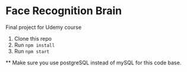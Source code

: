 # Face Recognition Brain
Final project for Udemy course

1. Clone this repo
2. Run `npm install`
3. Run `npm start`

** Make sure you use postgreSQL instead of mySQL for this code base.
